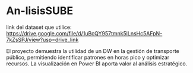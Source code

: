 # An-lisisSUBE

link del dataset que utilice: https://drive.google.com/file/d/1uBcQY957tmnk5lLnsHc5AFpN-7kZsSPJ/view?usp=drive_link

El proyecto demuestra la utilidad de un DW en la gestión de transporte público, permitiendo identificar patrones en horas pico y optimizar recursos. La visualización en Power BI aporta valor al análisis estratégico.
